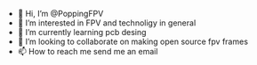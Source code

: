 - 👋 Hi, I’m @PoppingFPV
- 👀 I’m interested in FPV and technoligy in general
- 🌱 I’m currently learning pcb desing
- 💞️ I’m looking to collaborate on making open source fpv frames
- 📫 How to reach me send me an email

<!---
PoppingFPV/PoppingFPV is a ✨ special ✨ repository because its `README.md` (this file) appears on your GitHub profile.
You can click the Preview link to take a look at your changes.
--->
